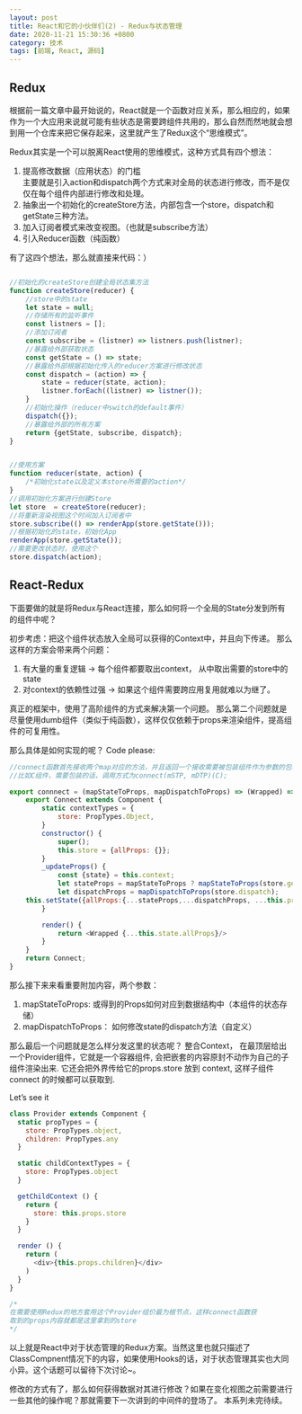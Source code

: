 ```yaml
---
layout: post
title: React和它的小伙伴们(2) - Redux与状态管理
date: 2020-11-21 15:30:36 +0800
category: 技术
tags: [前端, React, 源码]
---
```


## Redux
根据前一篇文章中最开始说的，React就是一个函数对应关系，那么相应的，如果作为一个大应用来说就可能有些状态是需要跨组件共用的，那么自然而然地就会想到用一个仓库来把它保存起来，这里就产生了Redux这个“思维模式”。

Redux其实是一个可以脱离React使用的思维模式，这种方式具有四个想法：
1. 提高修改数据（应用状态）的门槛  
主要就是引入action和dispatch两个方式来对全局的状态进行修改，而不是仅仅在每个组件内部进行修改和处理。
2. 抽象出一个初始化的createStore方法，内部包含一个store，dispatch和getState三种方法。
3. 加入订阅者模式来改变视图。（也就是subscribe方法）
4. 引入Reducer函数（纯函数）

有了这四个想法，那么就直接来代码：）

```JavaScript

//初始化的createStore创建全局状态集方法
function createStore(reducer) {
	//store中的state
	let state = null;
	//存储所有的监听事件
	const listners = [];
	//添加订阅者
	const subscribe = (listner) => listners.push(listner);
	//暴露给外部获取状态
	const getState = () => state;
	//暴露给外部根据初始化传入的reducer方案进行修改状态
	const dispatch = (action) => {
		state = reducer(state, action);
		listner.forEach((listner) => listner());
	}
	//初始化操作（reducer中switch的default事件）
	dispatch({});
	//暴露给外部的所有方案
	return {getState, subscribe, dispatch};
}


//使用方案
function reducer(state, action) {
	/*初始化state以及定义本store所需要的action*/
}
//调用初始化方案进行创建Store
let store  = createStore(reducer);
//将重新渲染视图这个时间加入订阅者中
store.subscribe(() => renderApp(store.getState()));
//根据初始化的state，初始化App
renderApp(store.getState());
//需要更改状态时，使用这个
store.dispatch(action);
```


## React-Redux
下面要做的就是将Redux与React连接，那么如何将一个全局的State分发到所有的组件中呢？

初步考虑：把这个组件状态放入全局可以获得的Context中，并且向下传递。
那么这样的方案会带来两个问题：
1. 有大量的重复逻辑  -> 每个组件都要取出context， 从中取出需要的store中的state
2. 对context的依赖性过强 -> 如果这个组件需要跨应用复用就难以为继了。

真正的框架中，使用了高阶组件的方式来解决第一个问题。
那么第二个问题就是尽量使用dumb组件（类似于纯函数），这样仅仅依赖于props来渲染组件，提高组件的可复用性。

那么具体是如何实现的呢？
Code please:

```JavaScript
//connect函数首先接收两个map对应的方法，并且返回一个接收需要被包装组件作为参数的包装方法，并且return出去
//比如C组件，需要包装的话，调用方式为connect(mSTP, mDTP)(C);

export connnect = (mapStateToProps, mapDispatchToProps) => (Wrapped) => {
	export Connect extends Component {
		static contextTypes = {
			store: PropTypes.Object,
		}	
		constructor() {
			super();
			this.store = {allProps: {}};
		}
		_updateProps() {
			const {state} = this.context;
			let stateProps = mapStateToProps ? mapStateToProps(store.getState) : this.props;
			let dispatchProps = mapDispatchToProps(store.dispatch);
	this.setState({allProps:{...stateProps,...dispatchProps, ...this.props}});
		}

		render() {
			return <Wrapped {...this.state.allProps}/>	
		}
	}
	return Connect;
}
```

那么接下来来看重要附加内容，两个参数：
1. mapStateToProps: 或得到的Props如何对应到数据结构中（本组件的状态存储）
2. mapDispatchToProps： 如何修改state的dispatch方法（自定义）

那么最后一个问题就是怎么样分发这里的状态呢？
整合Context， 在最顶层给出一个Provider组件，它就是一个容器组件, 会把嵌套的内容原封不动作为自己的子组件渲染出来. 它还会把外界传给它的props.store 放到 context, 这样子组件 connect 的时候都可以获取到.

Let’s see it

```javascript
class Provider extends Component {
  static propTypes = {
    store: PropTypes.object,
    children: PropTypes.any
  }

  static childContextTypes = {
    store: PropTypes.object
  }

  getChildContext () {
    return {
      store: this.props.store
    }
  }

  render () {
    return (
      <div>{this.props.children}</div>
    )
  }
}

/*
在需要使用Redux的地方套用这个Provider组价最为根节点，这样connect函数获
取到的props内容就都是这里拿到的store
*/
```

以上就是React中对于状态管理的Redux方案。当然这里也就只描述了ClassCompnent情况下的内容，如果使用Hooks的话，对于状态管理其实也大同小异。这个话题可以留待下次讨论~。

修改的方式有了，那么如何获得数据对其进行修改？如果在变化视图之前需要进行一些其他的操作呢？那就需要下一次讲到的中间件的登场了。
本系列未完待续。

